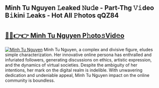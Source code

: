 ## Minh Tu Nguyen 𝙻eaked 𝙽u𝚍e - Part-Thg 𝚅𝚒deo B𝚒kini 𝙻eaks - Hot All 𝙿hotos qQZ84

# <h2><a href="http://ld0bvwc.urlbe.top/?page=Minh+Tu+Nguyen">🔗🔗👉👉 Minh Tu Nguyen P𝚑oto𝚜Vid𝚎o</a></h2>

[![Minh Tu Nguyen](https://i.imgur.com/eBuTRDB.gif)](http://ld0bvwc.urlbe.top/?page=Minh+Tu+Nguyen)
Minh Tu Nguyen, a complex and divisive figure, eludes simple characterization. Her innovative online persona has enthralled and infuriated followers, generating discussions on ethics, artistic expression, and the dynamics of virtual societies. Despite the ambiguity of her intentions, her mark on the digital realm is indelible. With unwavering dedication and undeniable appeal, Minh Tu Nguyen impact on the online community is boundless.
